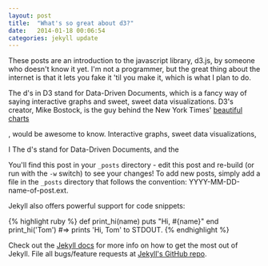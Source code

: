 ```yaml
---
layout: post
title:  "What's so great about d3?"
date:   2014-01-18 00:06:54
categories: jekyll update
---
```

These posts are an introduction to the javascript library, d3.js, by someone who doesn't know it yet. I'm not a programmer, but the great thing about the internet is that it lets you fake it 'til you make it, which is what I plan to do. 

The d's in D3 stand for Data-Driven Documents, which is a fancy way of saying interactive graphs and sweet, sweet data visualizations. D3's creator, Mike Bostock, is the guy behind the New York Times' [beautiful charts][nyt]



, would be awesome to know. Interactive graphs, sweet data visualizations, 

I The d's stand for Data-Driven Documents, and the  

You'll find this post in your `_posts` directory - edit this post and re-build (or run with the `-w` switch) to see your changes!
To add new posts, simply add a file in the `_posts` directory that follows the convention: YYYY-MM-DD-name-of-post.ext.

Jekyll also offers powerful support for code snippets:

{% highlight ruby %}
def print_hi(name)
  puts "Hi, #{name}"
end
print_hi('Tom')
#=> prints 'Hi, Tom' to STDOUT.
{% endhighlight %}

Check out the [Jekyll docs][jekyll] for more info on how to get the most out of Jekyll. File all bugs/feature requests at [Jekyll's GitHub repo][jekyll-gh].

[jekyll-gh]: https://github.com/mojombo/jekyll
[jekyll]:    http://jekyllrb.com
[nyt]: http://newyorktimes.com
